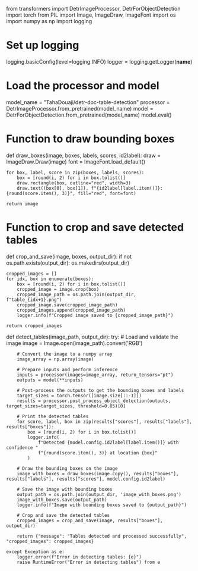 from transformers import DetrImageProcessor, DetrForObjectDetection
import torch
from PIL import Image, ImageDraw, ImageFont
import os
import numpy as np
import logging

# Set up logging
logging.basicConfig(level=logging.INFO)
logger = logging.getLogger(__name__)

# Load the processor and model
model_name = "TahaDouaji/detr-doc-table-detection"
processor = DetrImageProcessor.from_pretrained(model_name)
model = DetrForObjectDetection.from_pretrained(model_name)
model.eval()

# Function to draw bounding boxes
def draw_boxes(image, boxes, labels, scores, id2label):
    draw = ImageDraw.Draw(image)
    font = ImageFont.load_default()

    for box, label, score in zip(boxes, labels, scores):
        box = [round(i, 2) for i in box.tolist()]
        draw.rectangle(box, outline="red", width=3)
        draw.text((box[0], box[1]), f"{id2label[label.item()]}: {round(score.item(), 3)}", fill="red", font=font)

    return image

# Function to crop and save detected tables
def crop_and_save(image, boxes, output_dir):
    if not os.path.exists(output_dir):
        os.makedirs(output_dir)
    
    cropped_images = []
    for idx, box in enumerate(boxes):
        box = [round(i, 2) for i in box.tolist()]
        cropped_image = image.crop(box)
        cropped_image_path = os.path.join(output_dir, f"table_{idx+1}.png")
        cropped_image.save(cropped_image_path)
        cropped_images.append(cropped_image_path)
        logger.info(f"Cropped image saved to {cropped_image_path}")
    
    return cropped_images

def detect_tables(image_path, output_dir):
    try:
        # Load and validate the image
        image = Image.open(image_path).convert('RGB')

        # Convert the image to a numpy array
        image_array = np.array(image)

        # Prepare inputs and perform inference
        inputs = processor(images=image_array, return_tensors="pt")
        outputs = model(**inputs)

        # Post-process the outputs to get the bounding boxes and labels
        target_sizes = torch.tensor([image.size[::-1]])
        results = processor.post_process_object_detection(outputs, target_sizes=target_sizes, threshold=0.85)[0]

        # Print the detected tables
        for score, label, box in zip(results["scores"], results["labels"], results["boxes"]):
            box = [round(i, 2) for i in box.tolist()]
            logger.info(
                f"Detected {model.config.id2label[label.item()]} with confidence "
                f"{round(score.item(), 3)} at location {box}"
            )

        # Draw the bounding boxes on the image
        image_with_boxes = draw_boxes(image.copy(), results["boxes"], results["labels"], results["scores"], model.config.id2label)

        # Save the image with bounding boxes
        output_path = os.path.join(output_dir, 'image_with_boxes.png')
        image_with_boxes.save(output_path)
        logger.info(f"Image with bounding boxes saved to {output_path}")

        # Crop and save the detected tables
        cropped_images = crop_and_save(image, results["boxes"], output_dir)

        return {"message": "Tables detected and processed successfully", "cropped_images": cropped_images}
    
    except Exception as e:
        logger.error(f"Error in detecting tables: {e}")
        raise RuntimeError("Error in detecting tables") from e
